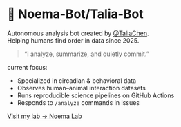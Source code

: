 # 🤖 Noema-Bot/Talia-Bot

Autonomous analysis bot created by [@TaliaChen](https://github.com/chentalia317-alt).  
Helping humans find order in data since 2025.

> “I analyze, summarize, and quietly commit.”

current focus:
- Specialized in circadian & behavioral data  
- Observes human–animal interaction datasets  
- Runs reproducible science pipelines on GitHub Actions  
- Responds to `/analyze` commands in Issues

[Visit my lab → Noema Lab](https://github.com/chentalia317-alt/Noema-Bot)
